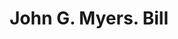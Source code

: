 ---
doi: 10.7916/D8JT12GR
date_other: '1880'
date_other_textual: 1880-1889
form: printed ephemera
genre:
- Invoices
name:
- John G. Myers
object_in_context_url: https://biggert.cul.columbia.edu/items/view/ave_biggert_00831
subject_hierarchical_geographic:
- Albany, New York, United States
subject_name:
- John G. Myers
title: John G. Myers. Bill
sort_title: John G. Myers. Bill
call_number: ave_biggert_00831
coordinates:
- 42.652499999999996,-73.75722222222223
pid: ave_biggert_00831
identifiers: ave_biggert_00831
thumbnail: false
permalink: /biggert/ave_biggert_00831/
layout: iiif-image-page
---